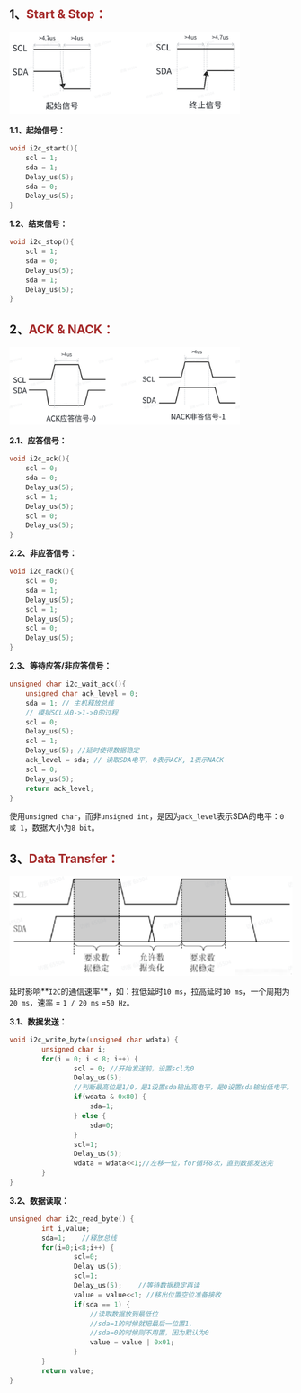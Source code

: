 ## 1、<span style="color:brown">Start & Stop：</span>

<img src="https://raw.githubusercontent.com/root-bine/image/main/Typora-image/IIC12.png" alt="image-20251027175912832" style="zoom: 40%;" />

**1.1、起始信号：**

```c
void i2c_start(){
	scl = 1;
	sda = 1;
	Delay_us(5);
	sda = 0;
	Delay_us(5);
}
```

**1.2、结束信号：**

```c
void i2c_stop(){
	scl = 1;
	sda = 0;
	Delay_us(5);
	sda = 1;
	Delay_us(5);
}
```



## 2、<span style="color:brown">ACK & NACK：</span>

<img src="https://raw.githubusercontent.com/root-bine/image/main/Typora-image/IIC13.png" alt="image-20251027180831813" style="zoom:40%;" />

**2.1、应答信号：**

```c
void i2c_ack(){
	scl = 0;
	sda = 0;
	Delay_us(5);
	scl = 1;
	Delay_us(5);
	scl = 0;
	Delay_us(5);
}
```

**2.2、非应答信号：**

```c
void i2c_nack(){
	scl = 0;
	sda = 1;
	Delay_us(5);
	scl = 1;
	Delay_us(5);
	scl = 0;
	Delay_us(5);
}
```

**2.3、等待应答/非应答信号：**

```c
unsigned char i2c_wait_ack(){
	unsigned char ack_level = 0;
	sda = 1; // 主机释放总线
	// 模拟SCL从0->1->0的过程
	scl = 0;
	Delay_us(5);
	scl = 1;
	Delay_us(5); //延时使得数据稳定
	ack_level = sda; // 读取SDA电平, 0表示ACK, 1表示NACK
	scl = 0;
	Delay_us(5);
	return ack_level;
}
```

使用`unsigned char`，而非`unsigned int`，是因为`ack_level`表示SDA的电平：`0 或 1`，数据大小为`8 bit`。



## 3、<span style="color:brown">Data Transfer：</span>

<img src="https://raw.githubusercontent.com/root-bine/image/main/Typora-image/IIC14.png" alt="image-20251027183749187" style="zoom:50%;" />

延时影响**`I2C`的通信速率**，如：拉低延时`10 ms`，拉高延时`10 ms`，一个周期为`20 ms`，速率 = `1 / 20 ms` =`50 Hz`。

**3.1、数据发送：**

```c
void i2c_write_byte(unsigned char wdata) {
        unsigned char i;
        for(i = 0; i < 8; i++) {
                scl = 0; //开始发送前，设置scl为0
                Delay_us(5);
                //判断最高位是1/0，是1设置sda输出高电平，是0设置sda输出低电平。
                if(wdata & 0x80) {
                    sda=1;
                } else {
                    sda=0;
                }
                scl=1; 
                Delay_us(5);
                wdata = wdata<<1;//左移一位，for循环8次，直到数据发送完
        }
}
```

**3.2、数据读取：**

```c
unsigned char i2c_read_byte() {
        int i,value;
        sda=1;    //释放总线
        for(i=0;i<8;i++) {
                scl=0; 
                Delay_us(5);
                scl=1; 
                Delay_us(5);    //等待数据稳定再读
                value = value<<1; //移出位置空位准备接收
                if(sda == 1) {
                    //读取数据放到最低位
                    //sda=1的时候就把最后一位置1，
                    //sda=0的时候则不用置，因为默认为0
                    value = value | 0x01;
                }
        }
        return value;
}
```

